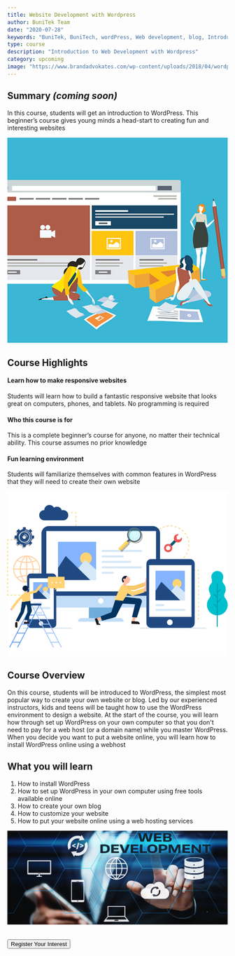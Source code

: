 ```yaml
---
title: Website Development with Wordpress
author: BuniTek Team
date: "2020-07-28"
keywords: "BuniTek, BuniTech, wordPress, Web development, blog, Introduction"
type: course
description: "Introduction to Web Development with Wordpress"
category: upcoming
image: "https://www.brandadvokates.com/wp-content/uploads/2018/04/wordpress-web-development-pakistan.jpg"
---
```


<div class ="markdown__content">
<h2 class='markdown__section'> <span class="test">Summary <i>(coming soon)</i></span> </h2>
  <p class="markdown_paragraph ">
    In this course, students will get an introduction to WordPress. This beginner’s course gives young minds a head-start to creating fun and interesting websites
  </p>

  <img class="markdown__image" src="../../assets/images/courses/wordpress3.jpg" />

<h2 class='markdown__section'> Course Highlights </h2>

  <h4 class="markdown__sub-section"><span>Learn how to make responsive websites</span></h4>
    <p class="markdown_paragraph">
     Students will learn how to build a fantastic responsive website that looks great on computers, phones, and tablets. No programming is required 
    </p>



  <h4 class="markdown__sub-section"> <span>Who this course is for</span> </h4>
    <p class="markdown_paragraph">
     This is a complete beginner’s course for anyone, no matter their technical ability. This course assumes no prior knowledge  
    </p>


  <h4 class="markdown__sub-section"> <span>Fun learning environment</span> </h4>
    <p class="markdown_paragraph">
     Students will familiarize themselves with common features in WordPress that they will need to create their own website     
    </p>

<img class="markdown__image" src="../../assets/images/courses/wordpress2.png" />


<h2 class='markdown__section'> Course Overview </h2>
  <p class="markdown_paragraph">
  On this course, students will be introduced to WordPress, the simplest most popular way to create your own website or blog. Led by our experienced instructors, kids and teens will be taught how to use the WordPress environment to design a website. At the start of the course, you will learn how through set up WordPress on your own computer so that you don't need to pay for a web host (or a domain name) while you master WordPress. When you decide you want to put a website online, you will learn how to install WordPress online using a webhost 
  </p>



<h2 class='markdown__section'>  What you will learn </h2>
  <ol>
    <li>How to install WordPress</li>
    <li>How to set up WordPress in your own computer using free tools available online</li>
    <li>How to create your own blog </li>
    <li>How to customize your website </li>
    <li>How to put your website online using a web hosting services</li>
  </ol>

<img class="markdown__image" src="../../assets/images/courses/wordpress1.jpg" />

<br><a href="https://forms.gle/YshP2RryEUeqiXqH9" target="_blank"><button class="markdown__button is-primary has-bg-primary">Register Your Interest <div class="markdown__button__overlay"></div></button> </a>


</div>

